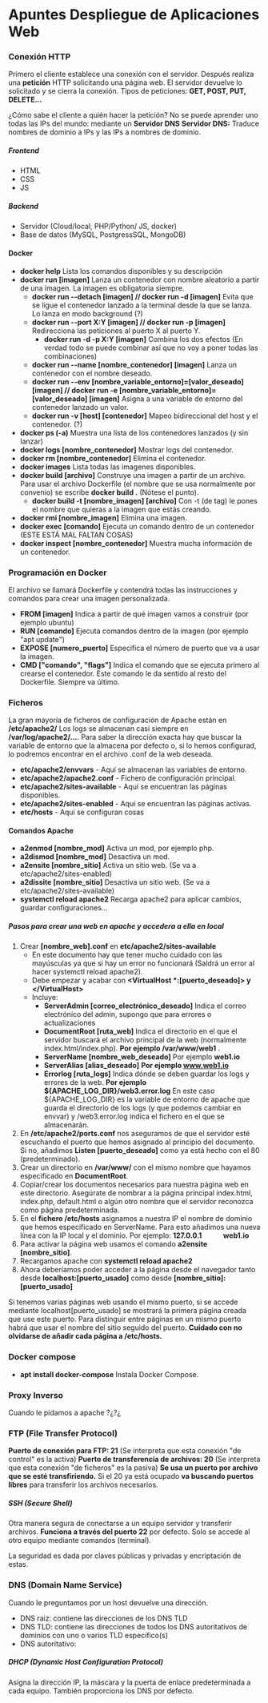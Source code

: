 # Apuntes Despliegue de Aplicaciones Web

### Conexión HTTP

Primero el cliente establece una conexión con el servidor. Después realiza una **petición** HTTP solicitando una página web. El servidor devuelve lo solicitado y se cierra la conexión.
Tipos de peticiones: **GET, POST, PUT, DELETE...**

¿Cómo sabe el cliente a quién hacer la petición? No se puede aprender uno todas las IPs del mundo: mediante un **Servidor DNS**
**Servidor DNS:** Traduce nombres de dominio a IPs y las IPs a nombres de dominio.

##### Frontend
* HTML
* CSS
* JS

##### Backend
* Servidor (Cloud/local, PHP/Python/ JS, docker)
* Base de datos (MySQL, PostgressSQL, MongoDB)

#### Docker

- **docker help** Lista los comandos disponibles y su descripción
- **docker run [imagen]** Lanza un contenedor con nombre aleatorio a partir de una imagen. La imagen es obligatoria siempre.
    - **docker run --detach [imagen] // docker run -d [imagen]** Evita que se ligue el contenedor lanzado a la terminal desde la que se lanza. Lo lanza en modo background (?)
    - **docker run --port X:Y [imagen] // docker run -p [imagen]** Redirecciona las peticiones al puerto X al puerto Y.
        - **docker run -d -p X:Y [imagen]** Combina los dos efectos (En verdad todo se puede combinar así que no voy a poner todas las combinaciones)
    - **docker run --name [nombre_contenedor] [imagen]** Lanza un contenedor con el nombre deseado.
    - **docker run --env [nombre_variable_entorno]=[valor_deseado] [imagen] // docker run -e [nombre_variable_entorno]=[valor_deseado] [imagen]** Asigna a una variable de entorno del contenedor lanzado un valor.
    - **docker run -v [host] [contenedor]** Mapeo bidireccional del host y el contenedor. (?)
- **docker ps (-a)** Muestra una lista de los contenedores lanzados (y sin lanzar)
- **docker logs [nombre_contenedor]** Mostrar logs del contenedor.
- **docker rm [nombre_contenedor]** Elimina el contenedor.
- **docker images** Lista todas las imagenes disponibles.
- **docker build [archivo]** Construye una imagen a partir de un archivo. Para usar el archivo Dockerfile (el nombre que se usa normalmente por convenio) se escribe **docker build .** (Nótese el punto).
    - **docker build -t [nombre_imagen] [archivo]** Con -t (de tag) le pones el nombre que quieras a la imagen que estás creando.
- **docker rmi [nombre_imagen]** Elimina una imagen.
- **docker exec [comando]** Ejecuta un comando dentro de un contenedor (ESTE ESTÁ MAL FALTAN COSAS)
- **docker inspect [nombre_contenedor]** Muestra mucha información de un contenedor.
### Programación en Docker
El archivo se llamará Dockerfile y contendrá todas las instrucciones y comandos para crear una imagen personalizada.
- **FROM [imagen]** Indica a partir de qué imagen vamos a construir (por ejemplo ubuntu)
- **RUN [comando]** Ejecuta comandos dentro de la imagen (por ejemplo "apt update")
- **EXPOSE [numero_puerto]** Especifica el número de puerto que va a usar la imagen.
- **CMD ["comando", "flags"]** Indica el comando que se ejecuta primero al crearse el contenedor. Este comando le da sentido al resto del Dockerfile. Siempre va último.


### Ficheros
La gran mayoría de ficheros de configuración de Apache están en **/etc/apache2/**
Los logs se almacenan casi siempre en **/var/log/apache2/...**. Para saber la dirección exacta hay que buscar la variable de entorno que la almacena por defecto o, si lo hemos configurad, lo podremos encontrar en el archivo .conf de la web deseada.
- **etc/apache2/envvars** - Aquí se almacenan las variables de entorno.
- **etc/apache2/apache2.conf** - Fichero de configuración principal.
- **etc/apache2/sites-available** - Aquí se encuentran las páginas disponibles.
- **etc/apache2/sites-enabled** - Aquí se encuentran las páginas activas.
- **etc/hosts** - Aquí se configuran cosas 

#### Comandos Apache
- **a2enmod [nombre_mod]** Activa un mod, por ejemplo php.
- **a2dismod [nombre_mod]** Desactiva un mod.
- **a2ensite [nombre_sitio]** Activa un sitio web. (Se va a etc/apache2/sites-enabled)
- **a2dissite [nombre_sitio]** Desactiva un sitio web. (Se va a etc/apache2/sites-available)
- **systemctl reload apache2** Recarga apache2 para aplicar cambios, guardar configuraciones...

##### Pasos para crear una web en apache y accedera a ella en local
1. Crear **[nombre_web].conf** en **etc/apache2/sites-available**
    - En este documento hay que tener mucho cuidado con las mayúsculas ya que si hay un error no funcionará (Saldrá un error al hacer systemctl reload apache2).
    - Debe empezar y acabar con **&lt;VirtualHost 	&#42;:[puerto_deseado]> y &lt;/VirtualHost>**
    - Incluye:
        - **ServerAdmin [correo_electrónico_deseado]** Indica el correo electrónico del admin, supongo que para errores o actualizaciones
        - **DocumentRoot [ruta_web]** Indica el directorio en el que el servidor buscará el archivo principal de la web (normalmente index.html/index.php). **Por ejemplo /var/www/web1** .
        - **ServerName [nombre_web_deseado]** Por ejemplo **web1.io**
        - **ServerAlias [alias_deseado]** **Por ejemplo www.web1.io**
        - **Errorlog [ruta_logs]** Indica dónde se deben guardar los logs y errores de la web. **Por ejemplo &dollar;{APACHE_LOG_DIR}/web3.error.log** En este caso &dollar;{APACHE_LOG_DIR} es la variable de entorno de apache que guarda el directorio de los logs (y que podemos cambiar en envvar) y /web3.error.log indica el fichero en el que se almacenarán.
2. En **/etc/apache2/ports.conf** nos aseguramos de que el servidor esté escuchando el puerto que hemos asignado al principio del documento. Si no, añadimos **Listen [puerto_deseado]** como ya está hecho con el 80 (predeterminado). 
3. Crear un directorio en **/var/www/** con el mismo nombre que hayamos especificado en **DocumentRoot**.
4. Copiar/crear los documentos necesarios para nuestra página web en este directorio. Asegúrate de nombrar a la página principal index.html, index.php, default.html o algún otro nombre que el servidor reconozca como página predeterminada.
5. En el **fichero /etc/hosts** asignamos a nuestra IP el nombre de dominio que hemos especificado en ServerName. Para esto añadimos una nueva línea con la IP local y el dominio. Por ejemplo:
**127.0.0.1 &nbsp;&nbsp;&nbsp;&nbsp;&nbsp;&nbsp;&nbsp;&nbsp;&nbsp;&nbsp;&nbsp; web1.io**
6. Para activar la página web usamos el comando **a2ensite [nombre_sitio]**.
7. Recargamos apache con **systemctl reload apache2**
8. Ahora deberíamos poder acceder a la página desde el navegador tanto desde **localhost:[puerto_usado]** como desde **[nombre_sitio]:[puerto_usado]**

Si tenemos varias páginas web usando el mismo puerto, si se accede mediante localhost[puerto_usado] se mostrará la primera página creada que use este puerto. Para distinguir entre páginas en un mismo puerto habrá que usar el nombre del sitio seguido del puerto. **Cuidado con no olvidarse de añadir cada página a /etc/hosts.**

### Docker compose
- **apt install docker-compose** Instala Docker Compose.

### Proxy Inverso
Cuando le pidamos a apache ?¿?¿

### FTP (File Transfer Protocol)
**Puerto de conexión para FTP: 21** (Se interpreta que esta conexión "de control" es la activa)
**Puerto de transferencia de archivos: 20** (Se interpreta que esta conexión "de ficheros" es la pasiva)
**Se usa un puerto por archivo que se esté transfiriendo.** Si el 20 ya está ocupado **va buscando puertos libres** para transferir los archivos necesarios.

##### SSH (Secure Shell)
Otra manera segura de conectarse a un equipo servidor y transferir archivos. **Funciona a través del puerto 22** por defecto. Solo se accede al otro equipo mediante comandos (terminal).

La seguridad es dada por claves públicas y privadas y encriptación de estas.

### DNS (Domain Name Service)
Cuando le preguntamos por un host devuelve una dirección.
 - DNS raiz: contiene las direcciones de los DNS TLD
 - DNS TLD: contiene las direcciones de todos los DNS autoritativos de dominios con uno o varios TLD específico(s)
  - DNS autoritativo: 
##### DHCP (Dynamic Host Configuration Protocol)
Asigna la dirección IP, la máscara y la puerta de enlace predeterminada a cada equipo. También proporciona los DNS por defecto.